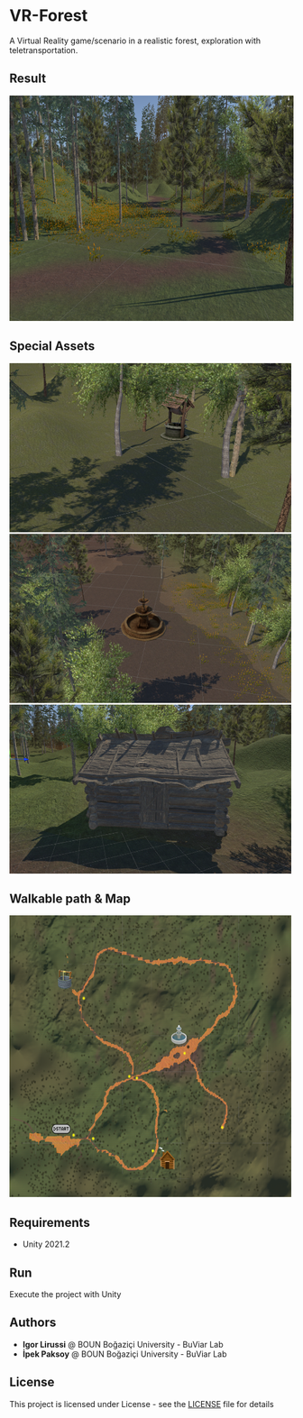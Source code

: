# VR-Forest
A Virtual Reality game/scenario in a realistic forest, exploration with teletransportation. 

## Result
<img src="./img/result.PNG" alt="fountain" style="width:700px;height:400px;"/>

## Special Assets
<img src="./img/water.PNG" alt="water" style="width:500px;height:300px;"/>
<img src="./img/fountain.PNG" alt="fountain" style="width:500px;height:300px;"/>
<img src="./img/hut.png" alt="hut" style="width:500px;height:300px;"/>

## Walkable path & Map
<img src="./img/map_pretty.png" alt="fountain" style="width:500px;height:500px;"/>

## Requirements
- Unity 2021.2

## Run
Execute the project with Unity

## Authors
* **Igor Lirussi** @ BOUN Boğaziçi University - BuViar Lab
* **İpek Paksoy** @ BOUN Boğaziçi University - BuViar Lab


## License
This project is licensed under License - see the [LICENSE](LICENSE) file for details
